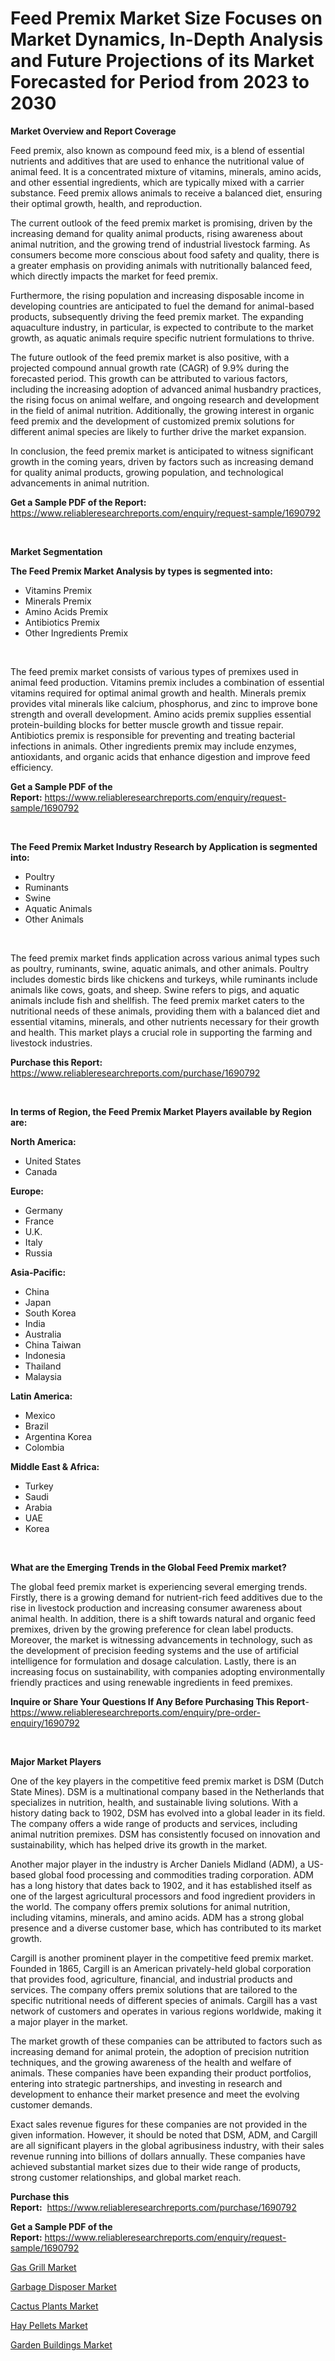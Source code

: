 <p><h1>Feed Premix Market Size Focuses on Market Dynamics, In-Depth Analysis and Future Projections of its Market Forecasted for Period from 2023 to 2030</h1></p><p><strong>Market Overview and Report Coverage</strong></p>
<p><p>Feed premix, also known as compound feed mix, is a blend of essential nutrients and additives that are used to enhance the nutritional value of animal feed. It is a concentrated mixture of vitamins, minerals, amino acids, and other essential ingredients, which are typically mixed with a carrier substance. Feed premix allows animals to receive a balanced diet, ensuring their optimal growth, health, and reproduction.</p><p>The current outlook of the feed premix market is promising, driven by the increasing demand for quality animal products, rising awareness about animal nutrition, and the growing trend of industrial livestock farming. As consumers become more conscious about food safety and quality, there is a greater emphasis on providing animals with nutritionally balanced feed, which directly impacts the market for feed premix.</p><p>Furthermore, the rising population and increasing disposable income in developing countries are anticipated to fuel the demand for animal-based products, subsequently driving the feed premix market. The expanding aquaculture industry, in particular, is expected to contribute to the market growth, as aquatic animals require specific nutrient formulations to thrive.</p><p>The future outlook of the feed premix market is also positive, with a projected compound annual growth rate (CAGR) of 9.9% during the forecasted period. This growth can be attributed to various factors, including the increasing adoption of advanced animal husbandry practices, the rising focus on animal welfare, and ongoing research and development in the field of animal nutrition. Additionally, the growing interest in organic feed premix and the development of customized premix solutions for different animal species are likely to further drive the market expansion.</p><p>In conclusion, the feed premix market is anticipated to witness significant growth in the coming years, driven by factors such as increasing demand for quality animal products, growing population, and technological advancements in animal nutrition.</p></p>
<p><strong>Get a Sample PDF of the Report:</strong> <a href="https://www.reliableresearchreports.com/enquiry/request-sample/1690792">https://www.reliableresearchreports.com/enquiry/request-sample/1690792</a></p>
<p>&nbsp;</p>
<p><strong>Market Segmentation</strong></p>
<p><strong>The Feed Premix Market Analysis by types is segmented into:</strong></p>
<p><ul><li>Vitamins Premix</li><li>Minerals Premix</li><li>Amino Acids Premix</li><li>Antibiotics Premix</li><li>Other Ingredients Premix</li></ul></p>
<p>&nbsp;</p>
<p><p>The feed premix market consists of various types of premixes used in animal feed production. Vitamins premix includes a combination of essential vitamins required for optimal animal growth and health. Minerals premix provides vital minerals like calcium, phosphorus, and zinc to improve bone strength and overall development. Amino acids premix supplies essential protein-building blocks for better muscle growth and tissue repair. Antibiotics premix is responsible for preventing and treating bacterial infections in animals. Other ingredients premix may include enzymes, antioxidants, and organic acids that enhance digestion and improve feed efficiency.</p></p>
<p><strong>Get a Sample PDF of the Report:</strong>&nbsp;<a href="https://www.reliableresearchreports.com/enquiry/request-sample/1690792">https://www.reliableresearchreports.com/enquiry/request-sample/1690792</a></p>
<p>&nbsp;</p>
<p><strong>The Feed Premix Market Industry Research by Application is segmented into:</strong></p>
<p><ul><li>Poultry</li><li>Ruminants</li><li>Swine</li><li>Aquatic Animals</li><li>Other Animals</li></ul></p>
<p>&nbsp;</p>
<p><p>The feed premix market finds application across various animal types such as poultry, ruminants, swine, aquatic animals, and other animals. Poultry includes domestic birds like chickens and turkeys, while ruminants include animals like cows, goats, and sheep. Swine refers to pigs, and aquatic animals include fish and shellfish. The feed premix market caters to the nutritional needs of these animals, providing them with a balanced diet and essential vitamins, minerals, and other nutrients necessary for their growth and health. This market plays a crucial role in supporting the farming and livestock industries.</p></p>
<p><strong>Purchase this Report:</strong>&nbsp; <a href="https://www.reliableresearchreports.com/purchase/1690792">https://www.reliableresearchreports.com/purchase/1690792</a></p>
<p>&nbsp;</p>
<p><strong>In terms of Region, the Feed Premix Market Players available by Region are:</strong></p>
<p>
    <p> <strong> North America: </strong>
        <ul>
            <li>United States</li>
            <li>Canada</li>
        </ul>
        </p> 
    <p> <strong> Europe: </strong>
        <ul>
            <li>Germany</li>
            <li>France</li>
            <li>U.K.</li>
            <li>Italy</li>
            <li>Russia</li>
        </ul>
        </p> 
    <p> <strong> Asia-Pacific: </strong>
        <ul>
            <li>China</li>
            <li>Japan</li>
            <li>South Korea</li>
            <li>India</li>
            <li>Australia</li>
            <li>China Taiwan</li>
            <li>Indonesia</li>
            <li>Thailand</li>
            <li>Malaysia</li>
        </ul>
        </p> 
    <p> <strong> Latin America: </strong>
        <ul>
            <li>Mexico</li>
            <li>Brazil</li>
            <li>Argentina Korea</li>
            <li>Colombia</li>
        </ul>
        </p> 
    <p> <strong> Middle East & Africa: </strong>
        <ul>
            <li>Turkey</li>
            <li>Saudi</li>
            <li>Arabia</li>
            <li>UAE</li>
            <li>Korea</li>
        </ul>
    </p>
    </p>
<p>&nbsp;</p>
<p><strong>What are the Emerging Trends in the Global Feed Premix market?</strong></p>
<p><p>The global feed premix market is experiencing several emerging trends. Firstly, there is a growing demand for nutrient-rich feed additives due to the rise in livestock production and increasing consumer awareness about animal health. In addition, there is a shift towards natural and organic feed premixes, driven by the growing preference for clean label products. Moreover, the market is witnessing advancements in technology, such as the development of precision feeding systems and the use of artificial intelligence for formulation and dosage calculation. Lastly, there is an increasing focus on sustainability, with companies adopting environmentally friendly practices and using renewable ingredients in feed premixes.</p></p>
<p><strong>Inquire or Share Your Questions If Any Before Purchasing This Report</strong>- <a href="https://www.reliableresearchreports.com/enquiry/pre-order-enquiry/1690792">https://www.reliableresearchreports.com/enquiry/pre-order-enquiry/1690792</a></p>
<p>&nbsp;</p>
<p><strong>Major Market Players</strong></p>
<p><p>One of the key players in the competitive feed premix market is DSM (Dutch State Mines). DSM is a multinational company based in the Netherlands that specializes in nutrition, health, and sustainable living solutions. With a history dating back to 1902, DSM has evolved into a global leader in its field. The company offers a wide range of products and services, including animal nutrition premixes. DSM has consistently focused on innovation and sustainability, which has helped drive its growth in the market. </p><p>Another major player in the industry is Archer Daniels Midland (ADM), a US-based global food processing and commodities trading corporation. ADM has a long history that dates back to 1902, and it has established itself as one of the largest agricultural processors and food ingredient providers in the world. The company offers premix solutions for animal nutrition, including vitamins, minerals, and amino acids. ADM has a strong global presence and a diverse customer base, which has contributed to its market growth.</p><p>Cargill is another prominent player in the competitive feed premix market. Founded in 1865, Cargill is an American privately-held global corporation that provides food, agriculture, financial, and industrial products and services. The company offers premix solutions that are tailored to the specific nutritional needs of different species of animals. Cargill has a vast network of customers and operates in various regions worldwide, making it a major player in the market.</p><p>The market growth of these companies can be attributed to factors such as increasing demand for animal protein, the adoption of precision nutrition techniques, and the growing awareness of the health and welfare of animals. These companies have been expanding their product portfolios, entering into strategic partnerships, and investing in research and development to enhance their market presence and meet the evolving customer demands.</p><p>Exact sales revenue figures for these companies are not provided in the given information. However, it should be noted that DSM, ADM, and Cargill are all significant players in the global agribusiness industry, with their sales revenue running into billions of dollars annually. These companies have achieved substantial market sizes due to their wide range of products, strong customer relationships, and global market reach.</p></p>
<p><strong>Purchase this Report:</strong>&nbsp;&nbsp;<a href="https://www.reliableresearchreports.com/purchase/1690792">https://www.reliableresearchreports.com/purchase/1690792</a></p>
<p></p>
<p><strong>Get a Sample PDF of the Report:</strong>&nbsp;<a href="https://www.reliableresearchreports.com/enquiry/request-sample/1690792">https://www.reliableresearchreports.com/enquiry/request-sample/1690792</a></p>
<p><p><a href="https://medium.com/@dellkoepp/gas-grill-market-research-report-its-history-and-forecast-2023-to-2030-d146e002dd98">Gas Grill Market</a></p><p><a href="https://medium.com/@elisamohr1910/garbage-disposer-market-outlook-industry-overview-and-forecast-2023-to-2030-97dfbc0c1d06">Garbage Disposer Market</a></p><p><a href="https://github.com/maliyahmorrow6654/Market-Research-Report-List-1/blob/main/cactus-plants-market.md">Cactus Plants Market</a></p><p><a href="https://github.com/abdelrhmankishk22/Market-Research-Report-List-1/blob/main/hay-pellets-market.md">Hay Pellets Market</a></p><p><a href="https://medium.com/@randyhuel1989/garden-buildings-market-competitive-analysis-market-trends-and-forecast-to-2030-98d7b20b71ee">Garden Buildings Market</a></p></p>